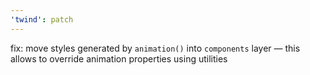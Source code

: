 ```yaml
---
'twind': patch
---
```


fix: move styles generated by `animation()` into `components` layer — this allows to override animation properties using utilities

